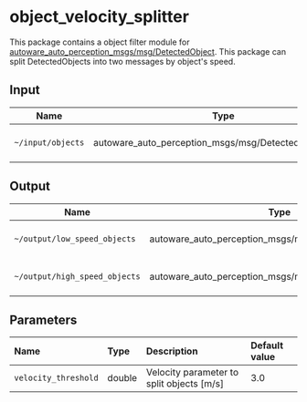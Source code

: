 # object_velocity_splitter

This package contains a object filter module for [autoware_auto_perception_msgs/msg/DetectedObject](https://gitlab.com/autowarefoundation/autoware.auto/autoware_auto_msgs/-/blob/master/autoware_auto_perception_msgs/msg/DetectedObject.idl).
This package can split DetectedObjects into two messages by object's speed.

## Input

| Name              | Type                                                 | Description          |
| ----------------- | ---------------------------------------------------- | -------------------- |
| `~/input/objects` | autoware_auto_perception_msgs/msg/DetectedObjects.msg | 3D detected objects. |

## Output

| Name                          | Type                                                  | Description             |
| ----------------------------- | ----------------------------------------------------- | ----------------------- |
| `~/output/low_speed_objects`  | autoware_auto_perception_msgs/msg/DetectedObjects.msg | Objects with low speed  |
| `~/output/high_speed_objects` | autoware_auto_perception_msgs/msg/DetectedObjects.msg | Objects with high speed |

## Parameters

| Name                 | Type   | Description                               | Default value |
| :------------------- | :----- | :---------------------------------------- | :------------ |
| `velocity_threshold` | double | Velocity parameter to split objects [m/s] | 3.0           |
